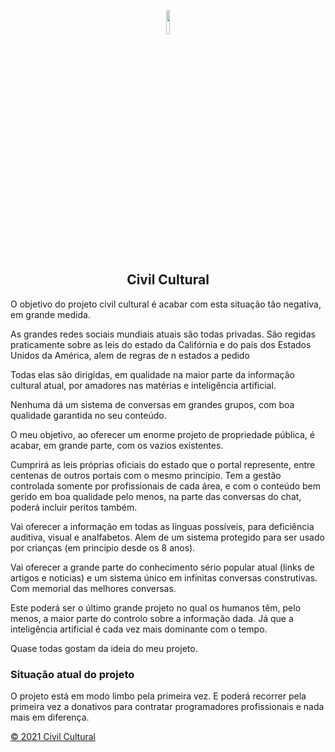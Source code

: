 <p align='center'><img src='https://avatars.githubusercontent.com/u/73488089?s=400&u=1bebef5d05c250c406bf9cae1bbfbbfd778bb207&v=15' width='10%'/></p>

<h2 align='center'>Civil Cultural</h2>

<p>O objetivo do projeto civil cultural é acabar com esta situação tão negativa, em grande medida.</p>

<p> As grandes redes sociais mundiais atuais são todas privadas. São regidas praticamente sobre as leis do estado da Califórnia e do país dos Estados Unidos da América, alem de regras de n estados a pedido </p>

<p>Todas elas são dirigidas, em qualidade na maior parte da informação cultural atual, por amadores nas matérias e inteligência artificial.</p>

<p>Nenhuma dá um sistema de conversas em grandes grupos, com boa qualidade garantida no seu conteúdo.</p>

<p> O meu objetivo, ao oferecer um enorme projeto de propriedade pública, é acabar, em grande parte, com os vazios existentes.</p>

<p>Cumprirá as leis próprias oficiais do estado que o portal represente, entre centenas de outros portais com o mesmo princípio. Tem a gestão controlada somente por profissionais de cada área, e com o conteúdo bem gerido em boa qualidade pelo menos, na parte das conversas do chat, poderá incluir peritos também.</p>

<p> Vai oferecer a informação em todas as línguas possíveis, para deficiência auditiva, visual e analfabetos. Alem de um sistema protegido para ser usado por crianças (em principio desde os 8 anos). </p>

<p> Vai oferecer a grande parte do conhecimento sério popular atual (links de artigos e noticias) e um sistema único em infinitas conversas construtivas. Com memorial das melhores conversas. </p>

<p> Este poderá ser o último grande projeto no qual os humanos têm, pelo menos, a maior parte do controlo sobre a informação dada. Já que a inteligência artificial é cada vez mais dominante com o tempo.</p>

Quase todas gostam da ideia do meu projeto.

<h3>Situação atual do projeto</h3>

<p>O projeto está em modo limbo pela primeira vez. E poderá recorrer pela primeira vez a donativos para contratar programadores profissionais e nada mais em diferença.</p>

<a href='https://github.com/Civil-Cultural/siteCivilCultural/blob/master/LICENCE.MD'>© 2021 Civil Cultural</a>
